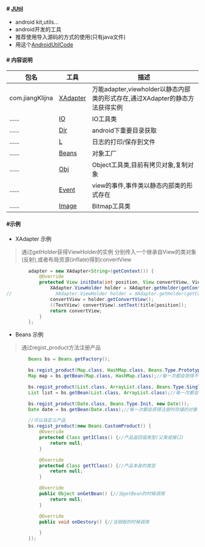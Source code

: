
#### # [JUtil](https://raw.githubusercontent.com/JiangKlijna/JUtil/master/README.md)

- android kit,utils...
- android开发的工具
- 推荐使用导入源码的方式的使用(只有java文件)
- 用这个[AndroidUtilCode](https://github.com/Blankj/AndroidUtilCode)

#### # 内容说明

包名|工具|描述
----|----|----
com.jiangKlijna|[XAdapter](https://github.com/JiangKlijna/android-myutils/blob/master/app/src/main/java/com/jiangKlijna/XAdapter.java)|万能adapter,viewholder以静态内部类的形式存在,通过XAdapter的静态方法获得实例
......|[IO](https://github.com/JiangKlijna/android-myutils/blob/master/app/src/main/java/com/jiangKlijna/IO.java)|IO工具类
......|[Dir](https://github.com/JiangKlijna/android-myutils/blob/master/app/src/main/java/com/jiangKlijna/Dir.java)|android下重要目录获取
......|[L](https://github.com/JiangKlijna/android-myutils/blob/master/app/src/main/java/com/jiangKlijna/L.java)|日志的打印/保存到文件
......|[Beans](https://github.com/JiangKlijna/android-myutils/blob/master/app/src/main/java/com/jiangKlijna/Beans.java)|对象工厂
......|[Obj](https://github.com/JiangKlijna/android-myutils/blob/master/app/src/main/java/com/jiangKlijna/Obj.java)|Object工具类,目前有拷贝对象,复制对象
......|[Event](https://github.com/JiangKlijna/android-myutils/blob/master/app/src/main/java/com/jiangKlijna/Event.java)|view的事件,事件类以静态内部类的形式存在
......|[Image](https://github.com/JiangKlijna/android-myutils/blob/master/app/src/main/java/com/jiangKlijna/Image.java)|Bitmap工具类

#### #示例
 - XAdapter 示例
> 通过getHolder获得ViewHolder的实例
分别传入一个继承自View的类对象(反射),或者布局资源(inflate)得到convertView
```java
        adapter = new XAdapter<String>(getContext()) {
            @Override
            protected View initData(int position, View convertView, ViewGroup parent) {
                XAdapter.ViewHolder holder = XAdapter.getHolder(getContext(), convertView, TextView.class);
//                XAdapter.ViewHolder holder = XAdapter.getHolder(getContext(), convertView, parent, R.layout.text_item);
                convertView = holder.getConvertView();
                ((TextView) convertView).setText(title[position]);
                return convertView;
            }
        };
```
- Beans 示例
> 通过regist_product方法注册产品
```java
        Beans bs = Beans.getFactory();

        bs.regist_product(Map.class, HashMap.class, Beans.Type.Prototype);
        Map map = bs.getBean(Map.class, HashMap.class);//每一次都会获得不同的map

        bs.regist_product(List.class, ArrayList.class, Beans.Type.Single);
        List list = bs.getBean(List.class, ArrayList.class);//每一次都会获得同一个list

        bs.regist_product(Date.class, Beans.Type.Init, new Date());
        Date date = bs.getBean(Date.class);//每一次都会获得注册时存储的对象

        //可以自定义产品
        bs.regist_product(new Beans.CustomProduct() {
            @Override
            protected Class getIClass() {//产品返回值类型(父类或接口)
                return null;
            }

            @Override
            protected Class getTClass() {//产品本身的类型
                return null;
            }

            @Override
            public Object onGetBean() {//当getBean的时候调用
                return null;
            }

            @Override
            public void onDestory() {//当销毁的时候调用

            }
        });
```
